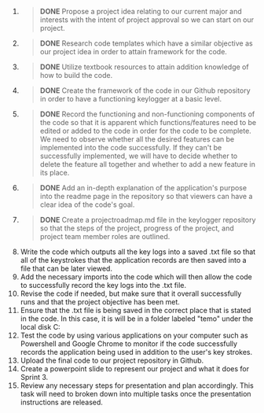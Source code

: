 1. >**DONE**  Propose a project idea relating to our current major and interests with the intent of project approval so we can start on our project. 
2. >**DONE**  Research code templates which have a similar objective as our project idea in order to attain framework for the code.
3. >**DONE**  Utilize textbook resources to attain addition knowledge of how to build the code.
4. >**DONE**  Create the framework of the code in our Github repository in order to have a functioning keylogger at a basic level. 
5. >**DONE**  Record the functioning and non-functioning components of the code so that it is apparent which functions/features need to be edited or added to the code in order for the code to be complete. We need to observe whether all the desired features can be implemented into the code successfully. If they can't be successfully implemented, we will have to decide whether to delete the feature all together and whether to add a new feature in its place.
6. >**DONE**  Add an in-depth explanation of the application's purpose into the readme page in the repository so that viewers can have a clear idea of the code's goal.
7. >**DONE**  Create a projectroadmap.md file in the keylogger repository so that the steps of the project, progress of the project, and project team member roles are outlined.
8. Write the code which outputs all the key logs into a saved .txt file so that all of the keystrokes that the application records are then saved into a file that can be later viewed. 
9. Add the necessary imports into the code which will then allow the code to successfully record the key logs into the .txt file.
10. Revise the code if needed, but make sure that it overall successfully runs and that the project objective has been met.
11. Ensure that the .txt file is being saved in the correct place that is stated in the code. In this case, it is will be in a folder labeled "temo" under the local disk C:
12. Test the code by using various applications on your computer such as Powershell and Google Chrome to monitor if the code successfully records the application being used in addition to the user's key strokes. 
13. Upload the final code to our project repository in Github. 
14. Create a powerpoint slide to represent our project and what it does for Sprint 3. 
15. Review any necessary steps for presentation and plan accordingly. This task will need to broken down into multiple tasks once the presentation instructions are released.

